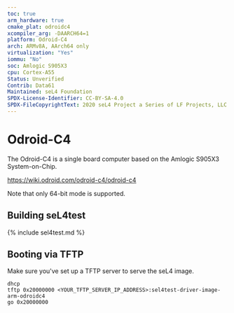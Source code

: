 ```yaml
---
toc: true
arm_hardware: true
cmake_plat: odroidc4
xcompiler_arg: -DAARCH64=1
platform: Odroid-C4
arch: ARMv8A, AArch64 only
virtualization: "Yes"
iommu: "No"
soc: Amlogic S905X3
cpu: Cortex-A55
Status: Unverified
Contrib: Data61
Maintained: seL4 Foundation
SPDX-License-Identifier: CC-BY-SA-4.0
SPDX-FileCopyrightText: 2020 seL4 Project a Series of LF Projects, LLC.
---
```


# Odroid-C4

The Odroid-C4 is a single board computer based on the Amlogic S905X3
System-on-Chip.

<https://wiki.odroid.com/odroid-c4/odroid-c4>

Note that only 64-bit mode is supported.

## Building seL4test

{% include sel4test.md %}

## Booting via TFTP

Make sure you've set up a TFTP server to serve the seL4 image.

```
dhcp
tftp 0x20000000 <YOUR_TFTP_SERVER_IP_ADDRESS>:sel4test-driver-image-arm-odroidc4
go 0x20000000
```
